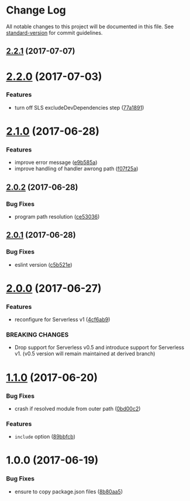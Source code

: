 # Change Log

All notable changes to this project will be documented in this file. See [standard-version](https://github.com/conventional-changelog/standard-version) for commit guidelines.

<a name="2.2.1"></a>
## [2.2.1](https://github.com/medikoo/serverless-plugin-reducer/compare/v2.2.0...v2.2.1) (2017-07-07)



<a name="2.2.0"></a>
# [2.2.0](https://github.com/medikoo/serverless-plugin-lambda-reducer/compare/v2.1.0...v2.2.0) (2017-07-03)


### Features

* turn off SLS excludeDevDependencies step ([77a1891](https://github.com/medikoo/serverless-plugin-lambda-reducer/commit/77a1891))



<a name="2.1.0"></a>
# [2.1.0](https://github.com/medikoo/serverless-plugin-reducer/compare/v2.0.2...v2.1.0) (2017-06-28)


### Features

* improve error message ([e9b585a](https://github.com/medikoo/serverless-plugin-reducer/commit/e9b585a))
* improve handling of handler awrong path ([f07f25a](https://github.com/medikoo/serverless-plugin-reducer/commit/f07f25a))



<a name="2.0.2"></a>
## [2.0.2](https://github.com/medikoo/serverless-plugin-reducer/compare/v2.0.1...v2.0.2) (2017-06-28)


### Bug Fixes

* program path resolution ([ce53036](https://github.com/medikoo/serverless-plugin-reducer/commit/ce53036))



<a name="2.0.1"></a>
## [2.0.1](https://github.com/medikoo/serverless-plugin-reducer/compare/v2.0.0...v2.0.1) (2017-06-28)


### Bug Fixes

* eslint version ([c5b521e](https://github.com/medikoo/serverless-plugin-reducer/commit/c5b521e))



<a name="2.0.0"></a>
# [2.0.0](https://github.com/medikoo/serverless-plugin-reducer/compare/v1.1.0...v2.0.0) (2017-06-27)


### Features

* reconfigure for Serverless v1 ([4cf6ab9](https://github.com/medikoo/serverless-plugin-reducer/commit/4cf6ab9))


### BREAKING CHANGES

* Drop support for Serverless v0.5 and introduce support for Serverless v1. (v0.5 version will remain maintained at derived branch)



<a name="1.1.0"></a>
# [1.1.0](https://github.com/medikoo/serverless-plugin-reducer/compare/v1.0.0...v1.1.0) (2017-06-20)


### Bug Fixes

* crash if resolved module from outer path ([0bd00c2](https://github.com/medikoo/serverless-plugin-reducer/commit/0bd00c2))


### Features

* `include` option ([89bbfcb](https://github.com/medikoo/serverless-plugin-reducer/commit/89bbfcb))



<a name="1.0.0"></a>
# 1.0.0 (2017-06-19)


### Bug Fixes

* ensure to copy package.json files ([8b80aa5](https://github.com/medikoo/serverless-plugin-reducer/commit/8b80aa5))
